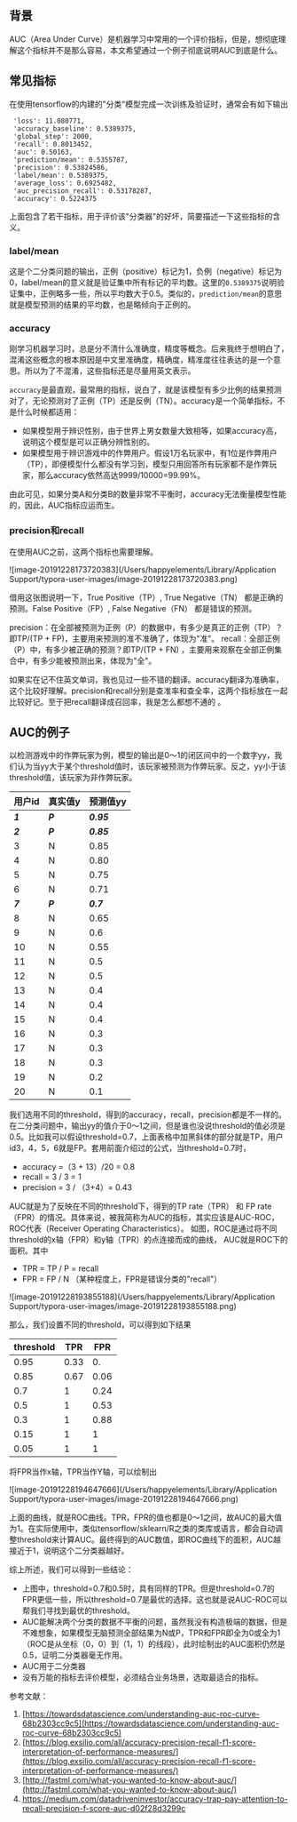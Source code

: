 ## 背景

AUC（Area Under Curve）是机器学习中常用的一个评价指标，但是，想彻底理解这个指标并不是那么容易，本文希望通过一个例子彻底说明AUC到底是什么。

## 常见指标

在使用tensorflow的内建的"分类"模型完成一次训练及验证时，通常会有如下输出

```
 'loss': 11.080771,
 'accuracy_baseline': 0.5389375,
 'global_step': 2000,
 'recall': 0.8013452,
 'auc': 0.50163,
 'prediction/mean': 0.5355787,
 'precision': 0.53824586,
 'label/mean': 0.5389375,
 'average_loss': 0.6925482,
 'auc_precision_recall': 0.53178287,
 'accuracy': 0.5224375
```

上面包含了若干指标，用于评价该"分类器"的好坏，简要描述一下这些指标的含义。

### label/mean 

这是个二分类问题的输出，正例（positive）标记为1，负例（negative）标记为0，label/mean的意义就是验证集中所有标记的平均数。这里的`0.5389375`说明验证集中，正例略多一些，所以平均数大于0.5。类似的，`prediction/mean`的意思就是模型预测的结果的平均数，也是略倾向于正例的。

### accuracy
刚学习机器学习时，总是分不清什么准确度，精度等概念。后来我终于想明白了，混淆这些概念的根本原因是中文里准确度，精确度，精准度往往表达的是一个意思。所以为了不混淆，这些指标还是尽量用英文表示。

`accuracy`是最直观，最常用的指标，说白了，就是该模型有多少比例的结果预测对了，无论预测对了正例（TP）还是反例（TN）。accuracy是一个简单指标，不是什么时候都适用：

- 如果模型用于辨识性别，由于世界上男女数量大致相等，如果accuracy高，说明这个模型是可以正确分辨性别的。
- 如果模型用于辨识游戏中的作弊用户。假设1万名玩家中，有1位是作弊用户（TP），即便模型什么都没有学习到，模型只用回答所有玩家都不是作弊玩家，那么accuracy依然高达9999/10000=99.99%。

由此可见，如果分类A和分类B的数量非常不平衡时，accuracy无法衡量模型性能的，因此，AUC指标应运而生。

### precision和recall
在使用AUC之前，这两个指标也需要理解。

![image-20191228173720383](/Users/happyelements/Library/Application Support/typora-user-images/image-20191228173720383.png)



借用这张图说明一下，True Positive（TP）, True Negative（TN） 都是正确的预测。False Positive（FP）, False Negative（FN） 都是错误的预测。

precision：在全部被预测为正例（P）的数据中，有多少是真正的正例（TP）？即TP/(TP + FP)，主要用来预测的准不准确了，体现为"准"。
recall：全部正例（P）中，有多少被正确的预测？即TP/(TP + FN) ，主要用来观察在全部正例集合中，有多少能被预测出来，体现为"全"。

如果实在记不住英文单词，我也见过一些不错的翻译。accuracy翻译为准确率，这个比较好理解。precision和recall分别是查准率和查全率，这两个指标放在一起比较好记。至于把recall翻译成召回率，我是怎么都想不通的
。



## AUC的例子

以检测游戏中的作弊玩家为例，模型的输出是0～1的闭区间中的一个数字yy，我们认为当yy大于某个threshold值时，该玩家被预测为作弊玩家。反之，yy小于该threshold值，该玩家为非作弊玩家。

| 用户id  | 真实值y | 预测值yy   |
| ------- | ------- | ---------- |
| ***1*** | ***P*** | ***0.95*** |
| ***2*** | ***P*** | ***0.85*** |
| 3       | N       | 0.85       |
| 4       | N       | 0.80       |
| 5       | N       | 0.75       |
| 6       | N       | 0.71       |
| ***7*** | ***P*** | ***0.7***  |
| 8       | N       | 0.65       |
| 9       | N       | 0.6        |
| 10      | N       | 0.55       |
| 11      | N       | 0.5        |
| 12      | N       | 0.5        |
| 13      | N       | 0.4        |
| 14      | N       | 0.4        |
| 15      | N       | 0.4        |
| 16      | N       | 0.3        |
| 17      | N       | 0.3        |
| 18      | N       | 0.3        |
| 19      | N       | 0.2        |
| 20      | N       | 0.1        |

我们选用不同的threshold，得到的accuracy，recall，precision都是不一样的。在二分类问题中，输出yy的值介于0～1之间，但是谁也没说threshold的值必须是0.5。比如我可以假设threshold=0.7，上面表格中加黑斜体的部分就是TP，用户id3，4，5，6就是FP。套用前面介绍过的公式，当threshold=0.7时，

- accuracy =（3 + 13）/20 = 0.8
- recall = 3 / 3 = 1
- precision = 3 / （3+4）= 0.43

AUC就是为了反映在不同的threshold下，得到的TP rate（TPR） 和 FP rate（FPR）的情况。具体来说，被我简称为AUC的指标，其实应该是AUC-ROC，ROC代表（Receiver Operating Characteristics）。 如图，ROC是通过将不同threshold的x轴（FPR）和y轴（TPR）的点连接而成的曲线， AUC就是ROC下的面积。其中

- TPR = TP / P = recall
- FPR = FP / N  （某种程度上，FPR是错误分类的"recall"）

![image-20191228193855188](/Users/happyelements/Library/Application Support/typora-user-images/image-20191228193855188.png)

那么，我们设置不同的threshold，可以得到如下结果

| threshold | TPR  | FPR  |
| --------- | ---- | ---- |
| 0.95      | 0.33 | 0.   |
| 0.85      | 0.67 | 0.06 |
| 0.7       | 1    | 0.24 |
| 0.5       | 1    | 0.53 |
| 0.3       | 1    | 0.88 |
| 0.15      | 1    | 1    |
| 0.05      | 1    | 1    |

将FPR当作x轴，TPR当作Y轴，可以绘制出

![image-20191228194647666](/Users/happyelements/Library/Application Support/typora-user-images/image-20191228194647666.png)

上面的曲线，就是ROC曲线。TPR，FPR的值也都是0～1之间，故AUC的最大值为1。在实际使用中，类似tensorflow/sklearn/R之类的类库或语言，都会自动调整threshold来计算AUC。最终得到的AUC数值，即ROC曲线下的面积，AUC越接近于1，说明这个二分类器越好。

综上所述，我们可以得到一些结论：

- 上图中，threshold=0.7和0.5时，具有同样的TPR。但是threshold=0.7的FPR更低一些，所以threshold=0.7是最优的选择。这也就是说AUC-ROC可以帮我们寻找到最优的threshold。
- AUC能解决两个分类的数据不平衡的问题，虽然我没有构造极端的数据，但是不难想象，如果模型无脑预测全部结果为N或P，TPR和FPR即全为0或全为1（ROC是从坐标（0，0）到（1，1）的线段），此时绘制出的AUC面积仍然是0.5，证明二分类器毫无作用。
- AUC用于二分类器
- 没有万能的指标去评价模型，必须结合业务场景，选取最适合的指标。




参考文献：
1. [https://towardsdatascience.com/understanding-auc-roc-curve-68b2303cc9c5](https://towardsdatascience.com/understanding-auc-roc-curve-68b2303cc9c5)
2. [https://blog.exsilio.com/all/accuracy-precision-recall-f1-score-interpretation-of-performance-measures/](https://blog.exsilio.com/all/accuracy-precision-recall-f1-score-interpretation-of-performance-measures/)
3. [http://fastml.com/what-you-wanted-to-know-about-auc/](http://fastml.com/what-you-wanted-to-know-about-auc/)
4. https://medium.com/datadriveninvestor/accuracy-trap-pay-attention-to-recall-precision-f-score-auc-d02f28d3299c